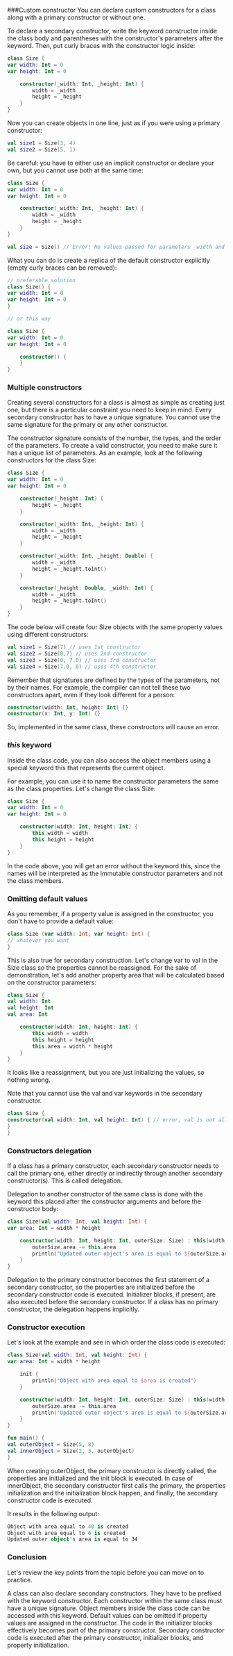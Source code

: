  ###Custom constructor
You can declare custom constructors for a class along with a primary constructor or without one.

To declare a secondary constructor, write the keyword constructor inside the class body and parentheses with the constructor's parameters after the keyword. Then, put curly braces with the constructor logic inside:

```kotlin
class Size {
var width: Int = 0
var height: Int = 0

    constructor(_width: Int, _height: Int) {
        width = _width
        height = _height
    }
}
```
Now you can create objects in one line, just as if you were using a primary constructor:

```kotlin
val size1 = Size(3, 4)
val size2 = Size(5, 1)
```
Be careful: you have to either use an implicit constructor or declare your own, but you cannot use both at the same time:

```kotlin
class Size {
var width: Int = 0
var height: Int = 0

    constructor(_width: Int, _height: Int) {
        width = _width
        height = _height
    }
}

val size = Size() // Error! No values passed for parameters _width and _height
```
What you can do is create a replica of the default constructor explicitly (empty curly braces can be removed):

```kotlin
// preferable solution
class Size() {
var width: Int = 0
var height: Int = 0
}

// or this way

class Size {
var width: Int = 0
var height: Int = 0

    constructor() {
    }
}
```
### Multiple constructors
Creating several constructors for a class is almost as simple as creating just one, but there is a particular constraint you need to keep in mind. Every secondary constructor has to have a unique signature. You cannot use the same signature for the primary or any other constructor.

The constructor signature consists of the number, the types, and the order of the parameters. To create a valid constructor, you need to make sure it has a unique list of parameters. As an example, look at the following constructors for the class Size:

```kotlin
class Size {
var width: Int = 0
var height: Int = 0

    constructor(_height: Int) {
        height = _height
    }

    constructor(_width: Int, _height: Int) {
        width = _width
        height = _height
    }

    constructor(_width: Int, _height: Double) {
        width = _width
        height = _height.toInt()
    }

    constructor(_height: Double, _width: Int) {
        width = _width
        height = _height.toInt()
    }
}
```
The code below will create four Size objects with the same property values using different constructors:

```kotlin
val size1 = Size(7) // uses 1st constructor
val size2 = Size(0,7) // uses 2nd constructor
val size3 = Size(0, 7.0) // uses 3rd constructor
val size4 = Size(7.0, 0) // uses 4th constructor
```
Remember that signatures are defined by the types of the parameters, not by their names. For example, the compiler can not tell these two constructors apart, even if they look different for a person:

```kotlin
constructor(width: Int, height: Int) {}
constructor(x: Int, y: Int) {}
```
So, implemented in the same class, these constructors will cause an error.

### **_this_** keyword
Inside the class code, you can also access the object members using a special keyword this that represents the current object.

For example, you can use it to name the constructor parameters the same as the class properties. Let's change the class Size:

```kotlin
class Size {
var width: Int = 0
var height: Int = 0

    constructor(width: Int, height: Int) {
        this.width = width
        this.height = height
    }
}
```
In the code above, you will get an error without the keyword this, since the names will be interpreted as the immutable constructor parameters and not the class members.

### Omitting default values
As you remember, if a property value is assigned in the constructor, you don't have to provide a default value:

```kotlin
class Size (var width: Int, var height: Int) {
// whatever you want
}
```
This is also true for secondary construction. Let's change var to val in the Size class so the properties cannot be reassigned. For the sake of demonstration, let's add another property area that will be calculated based on the constructor parameters:

```kotlin
class Size {
val width: Int
val height: Int
val area: Int

    constructor(width: Int, height: Int) {
        this.width = width
        this.height = height
        this.area = width * height
    }
}
```
It looks like a reassignment, but you are just initializing the values, so nothing wrong.

Note that you cannot use the val and var keywords in the secondary constructor.

```kotlin
class Size {
constructor(val width: Int, val height: Int) { // error, val is not allowed
}
}
```
### Constructors delegation
If a class has a primary constructor, each secondary constructor needs to call the primary one, either directly or indirectly through another secondary constructor(s). This is called delegation.

Delegation to another constructor of the same class is done with the keyword this placed after the constructor arguments and before the constructor body:

```kotlin
class Size(val width: Int, val height: Int) {
var area: Int = width * height

    constructor(width: Int, height: Int, outerSize: Size) : this(width, height) {
        outerSize.area -= this.area
        println("Updated outer object's area is equal to ${outerSize.area}")
    }
}
```
Delegation to the primary constructor becomes the first statement of a secondary constructor, so the properties are initialized before the secondary constructor code is executed. Initializer blocks, if present, are also executed before the secondary constructor. If a class has no primary constructor, the delegation happens implicitly.

### Constructor execution
Let's look at the example and see in which order the class code is executed:

```kotlin
class Size(val width: Int, val height: Int) {
var area: Int = width * height

    init {
        println("Object with area equal to $area is created")
    }

    constructor(width: Int, height: Int, outerSize: Size) : this(width, height) {
        outerSize.area -= this.area
        println("Updated outer object's area is equal to ${outerSize.area}")
    }
}

fun main() {
val outerObject = Size(5, 8)
val innerObject = Size(2, 3, outerObject)
}
```
When creating outerObject, the primary constructor is directly called, the properties are initialized and the init block is executed. In case of innerObject, the secondary constructor first calls the primary, the properties initialization and the initialization block happen, and finally, the secondary constructor code is executed.

It results in the following output:

```kotlin
Object with area equal to 40 is created
Object with area equal to 6 is created
Updated outer object's area is equal to 34
```
### Conclusion
Let's review the key points from the topic before you can move on to practice.

A class can also declare secondary constructors. They have to be prefixed with the keyword constructor.
Each constructor within the same class must have a unique signature.
Object members inside the class code can be accessed with this keyword.
Default values can be omitted if property values are assigned in the constructor.
The code in the initializer blocks effectively becomes part of the primary constructor.
Secondary constructor code is executed after the primary constructor, initializer blocks, and property initialization.